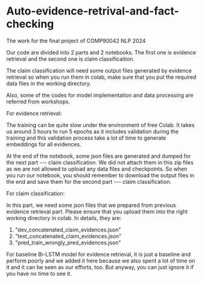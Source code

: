 # Auto-evidence-retrival-and-fact-checking
The work for the final project of COMP90042 NLP 2024

Our code are divided into 2 parts and 2 notebooks. The first one is evidence retrieval and the second one is claim classificaition.

The claim classification will need some output files generated by evidence retrieval so when you run them in colab, make sure that you put the required data files in the working directory.

Also, some of the codes for model implementation and data processing are referred from workshops.

For evidence retrieval:

The training can be quite slow under the environment of free Colab. It takes us around 3 hours to run 5 epochs as it includes validation during the training and this validation process take a lot of time to generate embeddings for all evidences.

At the end of the notebook, some json files are generated and dumped for the next part --- claim classification. We did not attach them in this zip files as we are not allowed to upload any data files and checkpoints. So when you run our notebook, you should remember to download the output files in the end and save them for the second part --- claim classification.


For claim classification:

In this part, we need some json files that we prepared from previous evidence retrieval part. Please ensure that you upload them into the right working directory in colab.
In details, they are:
1. "dev_concatenated_claim_evidences.json"
2. "test_concatenated_claim_evidences.json"
3. "pred_train_wrongly_pred_evidences.json"

For baseline Bi-LSTM model for evidence retrieval, it is just a baseline and perform poorly and we added it here because we also spent a lot of time on it and it can be seen as our efforts, too. But anyway, you can just ignore it if you have no time to see it.
